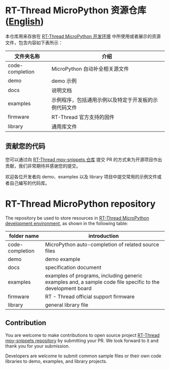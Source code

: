 # RT-Thread MicroPython 资源仓库 ([English](#rt-thread-micropython-repository))

本仓库用来存放在 [RT-Thread MicroPython 开发环境](https://marketplace.visualstudio.com/items?itemName=RT-Thread.rt-thread-micropython) 中所使用或者展示的资源文件，包含内容如下表所示：

| 文件夹名称      | 介绍                                                 |
| --------------- | ---------------------------------------------------- |
| code-completion | MicroPython 自动补全相关源文件                       |
| demo            | demo 示例                                            |
| docs            | 说明文档                                             |
| examples        | 示例程序，包括通用示例以及特定于开发板的示例代码文件 |
| firmware        | RT-Thread 官方支持的固件                             |
| library         | 通用库文件                                           |

## 贡献您的代码

您可以通过向 [RT-Thread mpy-snippets 仓库](https://github.com/RT-Thread/mpy-snippets) 提交 PR 的方式来为开源项目作出贡献，我们非常期待并感谢您的提交。

欢迎各位开发者向 demo、examples 以及 library 项目中提交常用的示例文件或者自己编写的代码库。 

# RT-Thread MicroPython repository

The repository be used to store resources in [RT-Thread MicroPython development environment](https://marketplace.visualstudio.com/items?itemName=RT-Thread.rt-thread-micropython), as shown in the following table:

| folder name     | introduction                                        |
| --------------- | ----------------------------------------------------|
| code-completion | MicroPython auto-completion of related source files |
| demo            | demo example                                        |
| docs            | specification document                              |
| examples        | examples of programs, including generic examples and, a sample code file specific to the development board |
| firmware        | RT - Thread official support firmware               |
| library         | general library file                                |

## Contribution

You are welcome to make contributions to open source project [RT-Thread mpy-snippets repository](https://github.com/RT-Thread/mpy-snippets) by submitting your PR. We look forward to it and thank you for your submission.

Developers are welcome to submit common sample files or their own code libraries to demo, examples, and library projects.